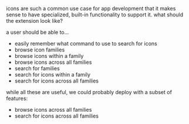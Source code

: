 
icons are such a common use case for app development that it makes sense to have specialized,
built-in functionality to support it.
what should the extension look like?

a user should be able to...
- easily remember what command to use to search for icons
- browse icon families
- browse icons within a family
- browse icons across all families
- search for families
- search for icons within a family
- search for icons across all families

while all these are useful, we could probably deploy with a subset of features:
- browse icons across all families
- search for icons across all families
